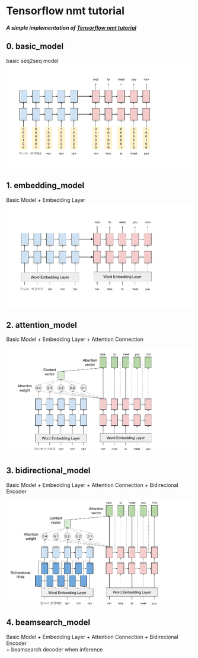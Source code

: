 # Tensorflow nmt tutorial
##### A simple implementation of [Tensorflow nmt tutorial](https://github.com/tensorflow/nmt)

## 0. basic_model
basic seq2seq model<br>
<img src="image/0_basic.png" alt="basic seq2seq model" width="800px"/>


## 1. embedding_model
Basic Model + Embedding Layer<br>
<img src="image/1_embedding.png" alt="Basic Model + Embedding Layer" width="800px"/>


## 2. attention_model
Basic Model + Embedding Layer + Attention Connection<br><br />
<img src="image/2_attention.png" alt="Basic Model + Embedding Layer + Attention" width="800px"/><br />


## 3. bidirectional_model
Basic Model + Embedding Layer + Attention Connection + Bidirecional Encoder<br><br />
<img src="image/3_bidirectional.png" alt="Basic Model + Embedding Layer + Attention + Bidirecional Encoder" width="800px"/><br />

## 4. beamsearch_model
Basic Model + Embedding Layer + Attention Connection + Bidirecional Encoder<br>
\+ beamsearch decoder when inference<br>


